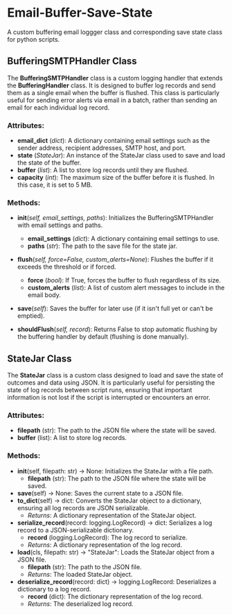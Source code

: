 # Email-Buffer-Save-State
A custom buffering email loggger class and corresponding save state class for python scripts.

## BufferingSMTPHandler Class
The **BufferingSMTPHandler** class is a custom logging handler that extends the **BufferingHandler** class. It is designed to buffer log records and send them as a single email when the buffer is flushed. This class is particularly useful for sending error alerts via email in a batch, rather than sending an email for each individual log record.

### Attributes:
- **email_dict** (*dict*): A dictionary containing email settings such as the sender address, recipient addresses, SMTP host, and port.
- **state** (*StateJar*): An instance of the StateJar class used to save and load the state of the buffer.
- **buffer** (*list*): A list to store log records until they are flushed.
- **capacity** (*int*): The maximum size of the buffer before it is flushed. In this case, it is set to 5 MB.
### Methods:
- **__init__**(*self, email_settings, paths*): Initializes the BufferingSMTPHandler with email settings and paths.

  - **email_settings** (*dict*): A dictionary containing email settings to use.
  - **paths** (*str*): The path to the save file for the state jar.
- **flush**(*self, force=False, custom_alerts=None*): Flushes the buffer if it exceeds the threshold or if forced.

  - **force** (*bool*): If True, forces the buffer to flush regardless of its size.
  - **custom_alerts** (*list*): A list of custom alert messages to include in the email body.
- **save**(*self*): Saves the buffer for later use (if it isn't full yet or can't be emptied).

- **shouldFlush**(*self, record*): Returns False to stop automatic flushing by the buffering handler by default (flushing is done manually).

## StateJar Class
The **StateJar** class is a custom class designed to load and save the state of outcomes and data using JSON. It is particularly useful for persisting the state of log records between script runs, ensuring that important information is not lost if the script is interrupted or encounters an error.

### Attributes:
- **filepath** (str): The path to the JSON file where the state will be saved.
- **buffer** (list): A list to store log records.
### Methods:
- **__init__**(self, filepath: str) -> None: Initializes the StateJar with a file path.
  - **filepath** (str): The path to the JSON file where the state will be saved.
- **save**(self) -> None: Saves the current state to a JSON file.
- **to_dict**(self) -> dict: Converts the StateJar object to a dictionary, ensuring all log records are JSON serializable.
  - *Returns*: A dictionary representation of the StateJar object.
- **serialize_record**(record: logging.LogRecord) -> dict: Serializes a log record to a JSON-serializable dictionary.
  - **record** (logging.LogRecord): The log record to serialize.
  - *Returns*: A dictionary representation of the log record.
- **load**(cls, filepath: str) -> "StateJar": Loads the StateJar object from a JSON file.
  - **filepath** (str): The path to the JSON file.
  - *Returns*: The loaded StateJar object.
- **deserialize_record**(record: dict) -> logging.LogRecord: Deserializes a dictionary to a log record.
  - **record** (dict): The dictionary representation of the log record.
  - *Returns*: The deserialized log record.
